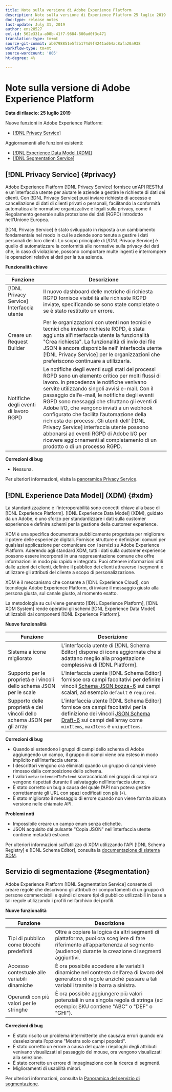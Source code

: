 ```yaml
---
title: Note sulla versione di Adobe Experience Platform
description: Note sulla versione di Experience Platform 25 luglio 2019
doc-type: release notes
last-update: July 31, 2019
author: ens28527
exl-id: 562e331a-a00b-41f7-9684-800ad0f3c471
translation-type: tm+mt
source-git-commit: ab0798851e5f2b174d9f4241ad64ac8afa20a938
workflow-type: tm+mt
source-wordcount: '805'
ht-degree: 4%

---
```


# Note sulla versione di Adobe Experience Platform

**Data di rilascio: 25 luglio 2019**

Nuove funzioni in Adobe Experience Platform:

* [[!DNL Privacy Service]](#privacy)

Aggiornamenti alle funzioni esistenti:

* [[!DNL Experience Data Model (XDM)]](#xdm)
* [[!DNL Segmentation Service]](#segmentation)

## [!DNL Privacy Service] {#privacy}

Adobe Experience Platform [!DNL Privacy Service] fornisce un’API RESTful e un’interfaccia utente per aiutare le aziende a gestire le richieste di dati dei clienti. Con [!DNL Privacy Service] puoi inviare richieste di accesso e cancellazione di dati di clienti privati o personali, facilitando la conformità automatica alle normative organizzative e legali sulla privacy, come il Regolamento generale sulla protezione dei dati (RGPD) introdotto nell’Unione Europea.

[!DNL Privacy Service] è stato sviluppato in risposta a un cambiamento fondamentale nel modo in cui le aziende sono tenute a gestire i dati personali dei loro clienti. Lo scopo principale di [!DNL Privacy Service] è quello di automatizzare la conformità alle normative sulla privacy dei dati che, in caso di violazione, possono comportare multe ingenti e interrompere le operazioni relative ai dati per la tua azienda.

**Funzionalità chiave**

| Funzione | Descrizione |
|---|---|
| [!DNL Privacy Service] Interfaccia utente | Il nuovo dashboard delle metriche di richiesta RGPD fornisce visibilità alle richieste RGPD inviate, specificando se sono state completate o se è stato restituito un errore. |
| Creare un Request Builder | Per le organizzazioni con utenti non tecnici e tecnici che inviano richieste RGPD, è stata aggiunta all’interfaccia utente la funzionalità &quot;Crea richiesta&quot;. La funzionalità di invio dei file JSON è ancora disponibile nell’ interfaccia utente [!DNL Privacy Service] per le organizzazioni che preferiscono continuare a utilizzarla. |
| Notifiche degli eventi di lavoro RGPD | Le notifiche degli eventi sugli stati dei processi RGPD sono un elemento critico per molti flussi di lavoro. In precedenza le notifiche venivano servite utilizzando singoli avvisi e-mail. Con il passaggio dall’e-mail, le notifiche degli eventi RGPD sono messaggi che sfruttano gli eventi di Adobe I/O, che vengono inviati a un webhook configurato che facilita l’automazione della richiesta dei processi. Gli utenti dell’ [!DNL Privacy Service] interfaccia utente possono abbonarsi ad eventi RGPD di Adobe I/O per ricevere aggiornamenti al completamento di un prodotto o di un processo RGPD. |

**Correzioni di bug**

* Nessuna.

Per ulteriori informazioni, visita la [panoramica Privacy Service](../../privacy-service/home.md).

## [!DNL Experience Data Model] (XDM) {#xdm}

La standardizzazione e l&#39;interoperabilità sono concetti chiave alla base di [!DNL Experience Platform]. [!DNL Experience Data Model] (XDM), guidato da un Adobe, è uno sforzo per standardizzare i dati sulla customer experience e definire schemi per la gestione della customer experience.

XDM è una specifica documentata pubblicamente progettata per migliorare il potere delle esperienze digitali. Fornisce strutture e definizioni comuni per qualsiasi applicazione per comunicare con i servizi su Adobe Experience Platform. Aderendo agli standard XDM, tutti i dati sulla customer experience possono essere incorporati in una rappresentazione comune che offre informazioni in modo più rapido e integrato. Puoi ottenere informazioni utili dalle azioni dei clienti, definire il pubblico dei clienti attraverso i segmenti e utilizzare gli attributi del cliente a scopo di personalizzazione.

XDM è il meccanismo che consente a [!DNL Experience Cloud], con tecnologia Adobe Experience Platform, di inviare il messaggio giusto alla persona giusta, sul canale giusto, al momento esatto.

La metodologia su cui viene generato [!DNL Experience Platform], [!DNL XDM System] rende operativi gli schemi [!DNL Experience Data Model] utilizzabili dai componenti [!DNL Experience Platform].

**Nuove funzionalità**

| Funzione | Descrizione |
|---|---|
| Sistema a icone migliorato | L’interfaccia utente di [!DNL Schema Editor] dispone di icone aggiornate che si adattano meglio alla progettazione complessiva di [!DNL Platform]. |
| Supporto per le proprietà e i vincoli dello schema JSON per le scale | L’interfaccia utente [!DNL Schema Editor] fornisce ora campi facoltativi per definire i vincoli [Schema JSON bozza-6](https://tools.ietf.org/html/draft-wright-json-schema-01) sui campi scalari, ad esempio `default` e `required`. |
| Supporto delle proprietà e dei vincoli dello schema JSON per gli array | L’interfaccia utente [!DNL Schema Editor] fornisce ora campi facoltativi per la definizione dei vincoli [JSON Schema Draft-6](https://tools.ietf.org/html/draft-wright-json-schema-01) sui campi dell’array come `minItems`, `maxItems` e `uniqueItems`. |

**Correzioni di bug**

* Quando si estendono i gruppi di campi dello schema di Adobe aggiungendo un campo, il gruppo di campi viene ora esteso in modo implicito nell’interfaccia utente.
* I descrittori vengono ora eliminati quando un gruppo di campi viene rimosso dalla composizione dello schema.
* I valori `meta:intendedToExtend` sovraccaricati nei gruppi di campi ora vengono rispettati durante il salvataggio nell’interfaccia utente.
* È stato corretto un bug a causa del quale l’API non poteva gestire correttamente gli URL con spazi codificati con più (`+`).
* È stato migliorato il messaggio di errore quando non viene fornita alcuna versione nelle chiamate API.

**Problemi noti**

* Impossibile creare un campo enum senza etichette.
* JSON acquisito dal pulsante &quot;Copia JSON&quot; nell’interfaccia utente contiene metadati estranei.

Per ulteriori informazioni sull&#39;utilizzo di XDM utilizzando l&#39;API [!DNL Schema Registry] e [!DNL Schema Editor], consulta la [documentazione di sistema XDM](../../xdm/home.md).

## Servizio di segmentazione {#segmentation}

Adobe Experience Platform [!DNL Segmentation Service] consente di creare regole che descrivono gli attributi e i comportamenti di un gruppo di persone commerciabili e quindi di creare tipi di pubblico utilizzabili in base a tali regole utilizzando i profili nell’archivio dei profili.

**Nuove funzionalità**

| Funzione | Descrizione |
| -----------| ---------- |
| Tipi di pubblico come blocchi predefiniti | Oltre a copiare la logica da altri segmenti di piattaforma, puoi ora scegliere di fare riferimento all’appartenenza al segmento (audience) durante la creazione di segmenti aggiuntivi. |
| Accesso contestuale alle variabili dinamiche | È ora possibile accedere alle variabili dinamiche nel contesto dell’area di lavoro del generatore di regole anziché passare a tali variabili tramite la barra a sinistra. |
| Operandi con più valori per le stringhe | È ora possibile aggiungere più valori potenziali in una singola regola di stringa (ad esempio: SKU contiene &quot;ABC&quot; o &quot;DEF&quot; o &quot;GHI&quot;). |

**Correzioni di bug**

* È stato risolto un problema intermittente che causava errori quando era deselezionata l’opzione &quot;Mostra solo campi popolati&quot;.
* È stato corretto un errore a causa del quale i riepiloghi degli attributi venivano visualizzati al passaggio del mouse, ora vengono visualizzati alla selezione.
* È stato corretto un errore di impaginazione con la ricerca di segmenti.
* Miglioramenti di usabilità minori.

Per ulteriori informazioni, consulta la [Panoramica del servizio di segmentazione](../../segmentation/home.md).
